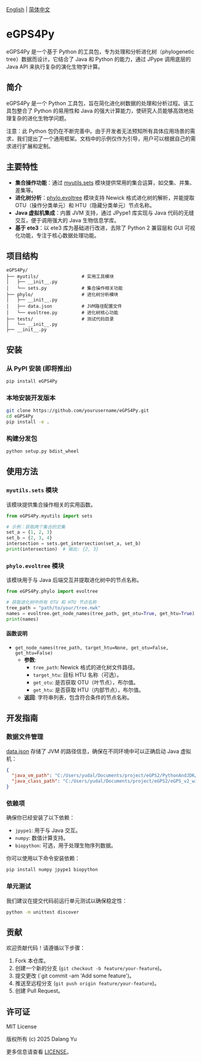 [English](README.md) | [简体中文](README.zh.md)

# eGPS4Py

eGPS4Py 是一个基于 Python 的工具包，专为处理和分析进化树（phylogenetic tree）数据而设计。它结合了 Java 和 Python 的能力，通过 JPype 调用底层的 Java API 来执行复杂的演化生物学计算。

## 简介

eGPS4Py 是一个 Python 工具包，旨在简化进化树数据的处理和分析过程。该工具包整合了 Python 的易用性和 Java 的强大计算能力，使研究人员能够高效地处理复杂的进化生物学问题。

注意：此 Python 包仍在不断完善中。由于开发者无法预知所有具体应用场景的需求，我们提出了一个通用框架。文档中的示例仅作为引导，用户可以根据自己的需求进行扩展和定制。

## 主要特性

- **集合操作功能**：通过 [myutils.sets](file:///C:/Users/yudal/PycharmProjects/eGPS4Py/eGPS4Py/myutils/sets.py) 模块提供常用的集合运算，如交集、并集、差集等。
- **进化树分析**：[phylo.evoltree](file:///C:/Users/yudal/PycharmProjects/eGPS4Py/eGPS4Py/phylo/evoltree.py) 模块支持 Newick 格式进化树的解析，并能提取 OTU（操作分类单元）和 HTU（隐藏分类单元）节点名称。
- **Java 虚拟机集成**：内置 JVM 支持，通过 JPype1 库实现与 Java 代码的无缝交互，便于调用强大的 Java 生物信息学库。
- **基于 ete3**：以 ete3 库为基础进行改进，去除了 Python 2 兼容层和 GUI 可视化功能，专注于核心数据处理功能。

## 项目结构

```
eGPS4Py/
├── myutils/                # 实用工具模块
│   ├── __init__.py
│   └── sets.py             # 集合操作相关功能
├── phylo/                  # 进化树分析模块
│   ├── __init__.py
│   ├── data.json           # JVM路径配置文件
│   └── evoltree.py         # 进化树核心功能
├── tests/                  # 测试代码目录
│   └── __init__.py
├── __init__.py
```

## 安装

### 从 PyPI 安装 (即将推出)

```bash
pip install eGPS4Py
```

### 本地安装开发版本

```bash
git clone https://github.com/yourusername/eGPS4Py.git
cd eGPS4Py
pip install -e .
```

### 构建分发包

```bash
python setup.py bdist_wheel
```

## 使用方法

### `myutils.sets` 模块

该模块提供集合操作相关的实用函数。

```python
from eGPS4Py.myutils import sets

# 示例：获取两个集合的交集
set_a = {1, 2, 3}
set_b = {2, 3, 4}
intersection = sets.get_intersection(set_a, set_b)
print(intersection)  # 输出: {2, 3}
```

### `phylo.evoltree` 模块

该模块用于与 Java 后端交互并提取进化树中的节点名称。

```python
from eGPS4Py.phylo import evoltree

# 获取进化树中所有 OTU 和 HTU 节点名称
tree_path = "path/to/your/tree.nwk"
names = evoltree.get_node_names(tree_path, get_otu=True, get_htu=True)
print(names)
```

#### 函数说明

- `get_node_names(tree_path, target_htu=None, get_otu=False, get_htu=False)`
  - **参数**:
    - `tree_path`: Newick 格式的进化树文件路径。
    - `target_htu`: 目标 HTU 名称（可选）。
    - `get_otu`: 是否获取 OTU（叶节点），布尔值。
    - `get_htu`: 是否获取 HTU（内部节点），布尔值。
  - **返回**: 字符串列表，包含符合条件的节点名称。

## 开发指南

### 数据文件管理

[data.json](file:///C:/Users/yudal/PycharmProjects/eGPS4Py/eGPS4Py/phylo/data.json) 存储了 JVM 的路径信息，确保在不同环境中可以正确启动 Java 虚拟机：

```json
{
  "java_vm_path": "C:/Users/yudal/Documents/project/eGPS2/PythonAndJDK/microsoft-jdk-21.0.6-windows-x64/jdk-21.0.6+7/bin/server/jvm.dll",
  "java_class_path": "C:/Users/yudal/Documents/project/eGPS2/eGPS_v2_windows_openJDK21_64bit/eGPS_lib/*"
}
```

### 依赖项

确保你已经安装了以下依赖：

- `jpype1`: 用于与 Java 交互。
- `numpy`: 数值计算支持。
- `biopython`: 可选，用于处理生物序列数据。

你可以使用以下命令安装依赖：

```bash
pip install numpy jpype1 biopython
```

### 单元测试

我们建议在提交代码前运行单元测试以确保稳定性：

```bash
python -m unittest discover
```

## 贡献

欢迎贡献代码！请遵循以下步骤：

1. Fork 本仓库。
2. 创建一个新的分支 (`git checkout -b feature/your-feature`)。
3. 提交更改 (`git commit -am 'Add some feature')。
4. 推送至远程分支 (`git push origin feature/your-feature`)。
5. 创建 Pull Request。

## 许可证

MIT License

版权所有 (c) 2025 Dalang Yu

更多信息请查看 [LICENSE](LICENSE)。